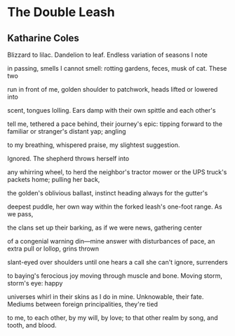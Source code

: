 # The Double Leash
## Katharine Coles
Blizzard to lilac. Dandelion
to leaf. Endless
variation of seasons I note

in passing, smells
I cannot smell: rotting
gardens, feces, musk of cat.
These two

run in front of me, golden
shoulder to patchwork, heads
lifted or lowered into

scent, tongues lolling. Ears
damp with their own
spittle and each other's

tell me, tethered a pace behind,
their journey's epic: tipping
forward to the familiar or
stranger's distant yap; angling

to my breathing, whispered
praise, my slightest
suggestion.

Ignored.
The shepherd
throws herself into

any whirring wheel, to herd
the neighbor's tractor mower or
the UPS truck's packets
home; pulling her back,

the golden's oblivious
ballast, instinct heading
always for the gutter's

deepest puddle, her own way
within the forked leash's
one-foot range. As we pass,

the clans set up
their barking, as if we
were news, gathering center

of a congenial warning
din—mine answer with
disturbances of pace, an extra pull
or lollop, grins thrown

slant-eyed over shoulders
until one hears a call
she can't ignore, surrenders

to baying's ferocious
joy moving through
muscle and bone. Moving
storm, storm's eye: happy

universes whirl in their skins
as I do in mine. Unknowable,
their fate. Mediums between
foreign principalities, they're tied

to me, to each other, by my will,
by love; to that other realm
by song, and tooth, and blood.